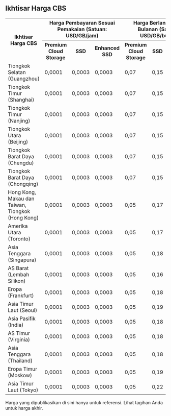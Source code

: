 <span id="CBS"></span>
## Ikhtisar Harga CBS
<table>
	<tbody>
		<tr>
            <th style="width: 10%;" rowspan="2">Ikhtisar Harga CBS</th>
            <th style="width: 50%;" colspan="3">Harga Pembayaran Sesuai Pemakaian (Satuan: USD/GB/jam)</th>
            <th style="width: 50%;" colspan="3">Harga Berlangganan Bulanan (Satuan: USD/GB/bulan)</th>
     </tr>
      <tr>
                <th>Premium Cloud Storage</th>
                <th>SSD</th>
                <th>Enhanced SSD</th>
                <th>Premium Cloud Storage</th>
                <th>SSD</th>
<th>Enhanced SSD</th>
            </tr>
            <tr>
                <td>Tiongkok Selatan (Guangzhou)</td>
                <td>0,0001</td>
                <td>0,0003</td>
                <td>0,0003</td>
                <td>0,07</td>
                <td>0,15</td>
                <td>0,15</td>
            </tr>
            <tr>
                <td>Tiongkok Timur (Shanghai)</td>
                <td>0,0001</td>
                <td>0,0003</td>
                <td>0,0003</td>
                <td>0,07</td>
                <td>0,15</td>
                <td>0,15</td>
            </tr>    
                   <tr>
                <td>Tiongkok Timur (Nanjing)</td>
                <td>0,0001</td>
                <td>0,0003</td>
                <td>0,0003</td>
                <td>0,07</td>
                <td>0,15</td>
                <td>0,15</td>
            </tr> 
            <tr>
                <td>Tiongkok Utara (Beijing)</td>
                <td>0,0001</td>
                <td>0,0003</td>
                <td>0,0003</td>
                <td>0,07</td>
                <td>0,15</td>
                <td>0,15</td>
            </tr>
            <tr>
                <td>Tiongkok Barat Daya (Chengdu)</td>
                <td>0,0001</td>
                <td>0,0003</td>
                <td>0,0003</td>
                <td>0,07</td>
                <td>0,15</td>
                <td>0,15</td>
            </tr>
            <tr>
                <td>Tiongkok Barat Daya (Chongqing)</td>
                <td>0,0001</td>
                <td>0,0003</td>
                <td>0,0003</td>
                <td>0,07</td>
                <td>0,15</td>
                <td>0,15</td>
            </tr>
            <tr>
                <td>Hong Kong, Makau dan Taiwan, Tiongkok (Hong Kong)</td>
                <td>0,0001</td>
                <td>0,0003</td>
                <td>0,0003</td>
                <td>0,05</td>
                <td>0,17</td>
                <td>0,17</td>
            </tr>
            <tr>
                <td>Amerika Utara (Toronto)</td>
                <td>0,0001</td>
                <td>0,0003</td>
                <td>0,0003</td>
                <td>0,05</td>
                <td>0,17</td>
                <td>0,17</td>
            </tr>
            <tr>
                <td>Asia Tenggara (Singapura)</td>
                <td>0,0001</td>
                <td>0,0003</td>
                <td>0,0003</td>
                <td>0,05</td>
                <td>0,18</td>
                <td>0,18</td>
            </tr>
            <tr>
                <td>AS Barat (Lembah Silikon)</td>
                <td>0,0001</td>
                <td>0,0003</td>
                <td>0,0003</td>
                <td>0,05</td>
                <td>0,16</td>
                <td>0,16</td>
            </tr>
            <tr>
                <td>Eropa (Frankfurt)</td>
                <td>0,0001</td>
                <td>0,0003</td>
                <td>0,0003</td>
                <td>0,05</td>
                <td>0,18</td>
                <td>0,18</td>
            </tr>
            <tr>
                <td>Asia Timur Laut (Seoul)</td>
               <td>0,0001</td>
                <td>0,0003</td>
                <td>0,0003</td>
                <td>0,05</td>
                <td>0,19</td>
                <td>0,19</td>
            </tr>
            <tr>
                <td>Asia Pasifik (India)</td>
                <td>0,0001</td>
                <td>0,0003</td>
                <td>0,0003</td>
                <td>0,05</td>
                <td>0,18</td>
                <td>0,18</td>
            </tr>
            <tr>
                <td>AS Timur (Virginia)</td>
                <td>0,0001</td>
                <td>0,0003</td>
                <td>0,0003</td>
                <td>0,05</td>
                <td>0,18</td>
                <td>0,18</td>
            </tr>
            <tr>
                <td>Asia Tenggara (Thailand)</td>
                <td>0,0001</td>
                <td>0,0003</td>
                <td>0,0003</td>
                <td>0,05</td>
                <td>0,18</td>
                <td>0,18</td>
            </tr>
            <tr>
                <td>Eropa Timur (Moskow)</td>
                <td>0,0001</td>
                <td>0,0003</td>
                <td>0,0003</td>
                <td>0,05</td>
                <td>0,19</td>
                <td>0,19</td>
            </tr>        
            <tr>
                <td>Asia Timur Laut (Tokyo)</td>
                <td>0,0001</td>
                <td>0,0003</td>
                <td>0,0003</td>
                <td>0,05</td>
                <td>0,22</td>
                <td>0,22</td>
            </tr>
        </tbody>
    </table>
Harga yang dipublikasikan di sini hanya untuk referensi. Lihat tagihan Anda untuk harga akhir.
